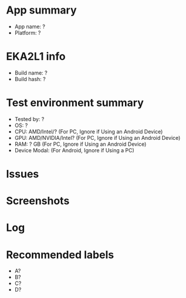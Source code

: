 <!-- Use app name for issue title -->
<!-- Based on Vita3K template -->

# App summary
- App name: ?
- Platform: ?

# EKA2L1 info
- Build name: ?
- Build hash: ?

# Test environment summary
- Tested by: ?
- OS: ?
- CPU: AMD/Intel/? (For PC, Ignore if Using an Android Device)
- GPU: AMD/NVIDIA/Intel? (For PC, Ignore if Using an Android Device)
- RAM: ? GB  (For PC, Ignore if Using an Android Device)
- Device Modal: (For Android, Ignore if Using a PC)


# Issues
<!-- Summary of problems -->

# Screenshots


# Log

# Recommended labels
- A?
- B?
- C?
- D?
